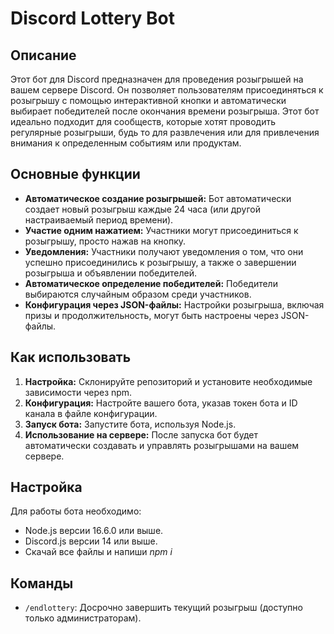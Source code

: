 # Discord Lottery Bot

## Описание
Этот бот для Discord предназначен для проведения розыгрышей на вашем сервере Discord. Он позволяет пользователям присоединяться к розыгрышу с помощью интерактивной кнопки и автоматически выбирает победителей после окончания времени розыгрыша. Этот бот идеально подходит для сообществ, которые хотят проводить регулярные розыгрыши, будь то для развлечения или для привлечения внимания к определенным событиям или продуктам.

## Основные функции
- **Автоматическое создание розыгрышей:** Бот автоматически создает новый розыгрыш каждые 24 часа (или другой настраиваемый период времени).
- **Участие одним нажатием:** Участники могут присоединиться к розыгрышу, просто нажав на кнопку.
- **Уведомления:** Участники получают уведомления о том, что они успешно присоединились к розыгрышу, а также о завершении розыгрыша и объявлении победителей.
- **Автоматическое определение победителей:** Победители выбираются случайным образом среди участников.
- **Конфигурация через JSON-файлы:** Настройки розыгрыша, включая призы и продолжительность, могут быть настроены через JSON-файлы.

## Как использовать
1. **Настройка:** Склонируйте репозиторий и установите необходимые зависимости через npm.
2. **Конфигурация:** Настройте вашего бота, указав токен бота и ID канала в файле конфигурации.
3. **Запуск бота:** Запустите бота, используя Node.js.
4. **Использование на сервере:** После запуска бот будет автоматически создавать и управлять розыгрышами на вашем сервере.

## Настройка
Для работы бота необходимо:
- Node.js версии 16.6.0 или выше.
- Discord.js версии 14 или выше.
- Скачай все файлы и напиши *npm i*

## Команды
- `/endlottery`: Досрочно завершить текущий розыгрыш (доступно только администраторам).
